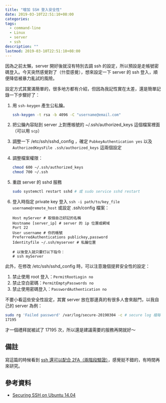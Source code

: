 ```yaml
---
title: "增加 SSH 登入安全性"
date: 2019-03-10T22:51:10+08:00
categories:
tags:
  - command-line
  - Linux
  - server
  - ssh
description: ""
lastmod: 2019-03-10T22:51:10+08:00
---
```


因為之前太懶，server 開好後就沒有特別去調 ssh 的設定，所以預設是走帳號密碼登入。今天突然感覺對了（什麼感覺），想來設定一下 server 的 ssh 登入，順便降低被暴力亂試的風險。

設定方式其實滿簡單的，很多地方都有介紹，但因為我記性實在太差，還是簡單記錄一下步驟好了：

1. 用 `ssh-keygen` 產生公私鑰。 

    ```sh
    ssh-keygen -t rsa -b 4096 -C "username@email.com"
    ```

2. 把公鑰內容貼到 server 上對應帳號的 ~/.ssh/authorized_keys 這個檔案裡面（可以用 `scp`）
3. 調整一下 /etc/ssh/sshd_config ，確定 `PubkeyAuthentication yes` 以及 `AuthorizedKeysFile .ssh/authorized_keys` 這兩個設定
4. 調整檔案權限：

    ```sh
    chmod 600 ~/.ssh/authorized_keys
    chmod 700 ~/.ssh
    ```

5. 重啟 server 的 sshd 服務

    ```sh
    sudo systemctl restart sshd # 或 sudo service sshd restart
    ```

6. 登入時指定 private key 登入 `ssh -i path/to/key_file username@remote_host` 或設定 .ssh/config 檔案：

    ```
    Host myServer # 取個自己好記的名稱
    Hostname [server_ip] # server 的 ip 位置或網域
    Port 22
    User username # 你的帳號
    PreferredAuthentications publickey,password
    Identityfile ~/.ssh/myserver # 私鑰位置

    # 以後登入就只要打以下指令：
    # ssh myServer
    ```

此外，在修改 /etc/ssh/sshd_config 時，可以注意幾個提昇安全性的設定：

1. 禁止使用 root 登入：`PermitRootLogin no`
2. 禁止空白密碼：`PermitEmptyPasswords no`
3. 禁止使用密碼登入：`PasswordAuthentication no`

不要小看這些安全性設定，其實 server 放在那邊真的有很多人會來敲門，以我自己的 server 為例：

```sh
sudo rg 'Failed password' /var/log/secure-20190304 -c # secure log 檔每個禮拜會存成一份
17195
```

才一個禮拜就被試了 17195 次，所以還是建議需要的服務再開就好～


## 備註

寫這篇的時候看到 [ssh 還可以配合 2FA（兩階段驗證）](https://www.vultr.com/docs/how-to-setup-two-factor-authentication-for-ssh-on-ubuntu-14-04-using-google-authenticator)，感覺挺不錯的，有時間再來研究。


## 參考資料

- [Securing SSH on Ubuntu 14.04](https://www.vultr.com/docs/securing-ssh-on-ubuntu-14-04)

